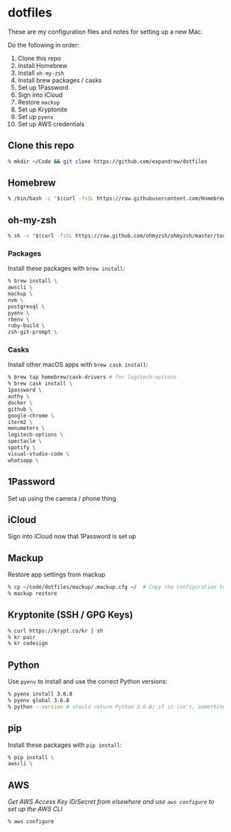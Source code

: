 # dotfiles

These are my configuration files and notes for setting up a new Mac.

Do the following in order:
1. Clone this repo
1. Install Homebrew
1. Install `oh-my-zsh`
1. Install brew packages / casks
1. Set up 1Password
1. Sign into iCloud
1. Restore `mackup`
1. Set up Kryptonite
1. Set up `pyenv`
1. Set up AWS credentials

## Clone this repo
```zsh
% mkdir ~/Code && git clone https://github.com/expandrew/dotfiles
```

## Homebrew
```zsh
% /bin/bash -c "$(curl -fsSL https://raw.githubusercontent.com/Homebrew/install/master/install.sh)"
```

## oh-my-zsh
```zsh
% sh -c "$(curl -fsSL https://raw.github.com/ohmyzsh/ohmyzsh/master/tools/install.sh)"
```

### Packages
Install these packages with `brew install`:

```zsh
% brew install \
awscli \
mackup \
nvm \
postgresql \
pyenv \
rbenv \
ruby-build \
zsh-git-prompt \
```

### Casks
Install other macOS apps with `brew cask install`:

```zsh
% brew tap homebrew/cask-drivers # for logitech-options
% brew cask install \
1password \
authy \
docker \
github \
google-chrome \
iterm2 \
menumeters \
logitech-options \
spectacle \
spotify \
visual-studio-code \
whatsapp \
```

## 1Password
Set up using the camera / phone thing

## iCloud
Sign into iCloud now that 1Password is set up

## Mackup
Restore app settings from mackup

```zsh
% cp ~/code/dotfiles/mackup/.mackup.cfg ~/  # Copy the configuration to the home directory because I don't use the default
% mackup restore
```

## Kryptonite (SSH / GPG Keys)
```zsh
% curl https://krypt.co/kr | sh
% kr pair
% kr codesign
```

## Python
Use `pyenv` to install and use the correct Python versions:

```zsh
% pyenv install 3.6.8
% pyenv global 3.6.8
% python --version # should return Python 3.6.8; if it isn't, something is wrong
```

## pip
Install these packages with `pip install`:

```zsh
% pip install \
awscli \
```

## AWS
_Get AWS Access Key ID/Secret from elsewhere and use `aws configure` to set up the AWS CLI_

```zsh
% aws configure
```
